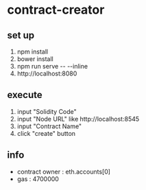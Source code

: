 # contract-creator
## set up
1. npm install
2. bower install
3. npm run serve -- --inline
4. http://localhost:8080
## execute
1. input "Solidity Code"
2. input "Node URL" like http://localhost:8545
3. input "Contract Name"
4. click "create" button
## info
- contract owner : eth.accounts[0]
- gas : 4700000